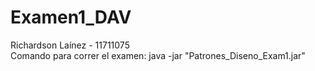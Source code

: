 # Examen1_DAV
Richardson Laínez - 11711075  
Comando para correr el examen: java -jar "Patrones_Diseno_Exam1.jar" 
